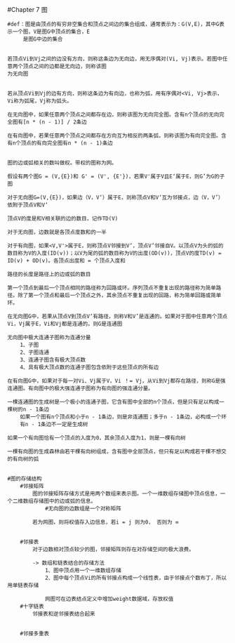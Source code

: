 #Chapter 7  	图

	#def：图是由顶点的有穷非空集合和顶点之间边的集合组成，通常表示为：G(V,E)，其中G表示一个图，V是图G中顶点的集合，E
		 是图G中边的集合


	若顶点Vi到Vj之间的边没有方向，则称这条边为无向边，用无序偶对(Vi, Vj)表示。若图中任意两个顶点之间的边都是无向边，则称该图
	为无向图


	若从顶点Vi到Vj的边有方向，则称这条边为有向边，也称为弧，用有序偶对<Vi, Vj>表示，Vi称为弧尾，Vj称为弧头。

	在无向图中，如果任意两个顶点之间都存在边，则称该图为无向完全图。含有n个顶点的无向完全图有[n * (n - 1)] / 2条边

	在有向图中，若果任意两个顶点之间都存在方向互为相反的两条弧，则称该图为有向完全图。含有n个顶点的有向完全图有n * (n - 1)条边


	图的边或弧相关的数叫做权。带权的图称为网。

	假设有两个图G = (V,{E})和 G' = (V', {E'})，若果V'属于V且E‘属于E，则G’为G的子图

	对于无向图G=(V,{E})，如果边（V，V‘）属于E，则称顶点V和V‘互为邻接点，边（V，V’）依附于顶点V和V‘

	顶点V的度是和V相关联的边的数目，记作TD(V)

	对于无向图，边数就是各顶点度数和的一半

	对于有向图，如果<V,V'>属于E，则称顶点V邻接到V‘，顶点V’邻接自V。以顶点V为头的弧的数目称为V的入度(ID(v))；以V为尾的弧的数目称为V的出度(OD(v))，顶点V的度TD(v) = ID(v) + OD(v)。各顶点出度和 = 个顶点入度和

	路径的长度是路径上的边或弧的数目

	第一个顶点到最后一个顶点相同的路径称为回路或环。序列顶点不重复出现的路径称为简单路径。除了第一个顶点和最后一个顶点之外，其余顶点不重复出现的回路，称为简单回路或简单环。

	在无向图G中，若果从顶点V到顶点V‘有路径，则称V和V’是连通的。如果对于图中任意两个顶点Vi，Vj属于E，Vi和Vj都是连通的，则G是连通图

	无向图中极大连通子图称为连通分量
		1、子图
		2、子图连通
		3、连通子图含有极大顶点数
		4、具有极大顶点数的连通子图包含依附于这些顶点的所有边

	在有向图G中，如果对于每一对Vi、Vj属于V，Vi ！= Vj，从Vi到Vj都存在路径，则称G是强连通图。有向图中的极大强连通子图称为有向图的强连通分量。

	一棵连通图的生成树是一个极小的连通子图，它含有图中全部的n个顶点，但是只有足以构成一棵树的n - 1条边
		如果一个图有n个顶点和小于n - 1条边，则是非连通图；多于n - 1条边，必构成一个环
		有n - 1条边不一定是生成树

	如果一个有向图恰有一个顶点的入度为0，其余顶点入度为1，则是一棵有向树

	一棵有向图的生成森林由若干棵有向树组成，含有图中全部顶点，但只有足以构成若干棵不想交的有向树的弧


	#图的存储结构
		#邻接矩阵
			图的邻接矩阵存储方式是用两个数组来表示图。一个一维数组存储图中顶点信息，一个二维数组存储图中的边或弧的信息。
				#无向图的边数组是一个对称矩阵

			若为网图，则将权值存入边信息，若i = j 则为0， 否则为 ∞


		#邻接表
			对于边数相对顶点较少的图，邻接矩阵则存在对存储空间的极大浪费。

			-> 数组和链表结合的存储方法
				1、图中顶点用一个一维数组存储
				2、图中每个顶点Vi的所有邻接点构成一个线性表，由于邻接点个数布丁，所以用单链表存储

				网图可在边表结点定义中增加weight数据域，存放权值
		#十字链表
			邻接表和逆邻接表结合起来

			
		#邻接多重表